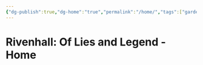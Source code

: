 ```yaml
---
{"dg-publish":true,"dg-home":"true","permalink":"/home/","tags":["gardenEntry"],"dgPassFrontmatter":true}
---
```


# Rivenhall: Of Lies and Legend - Home



